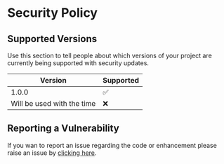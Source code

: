 # Security Policy

## Supported Versions

Use this section to tell people about which versions of your project are
currently being supported with security updates.

| Version | Supported          |
| ------- | ------------------ |
| 1.0.0   | :white_check_mark: |
| Will be used with the time   | :x:                |

## Reporting a Vulnerability

If you wan to report an issue regarding the code or enhancement please raise an issue by [clicking here](https://github.com/dmtzs/SmartTerrariumR/issues).
